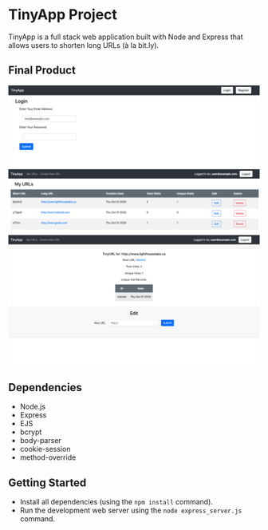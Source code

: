 # TinyApp Project

TinyApp is a full stack web application built with Node and Express that allows users to shorten long URLs (à la bit.ly).

## Final Product

![Screenshot of Login Page](https://github.com/amarkham1/tinyapp/blob/master/docs/login-page.png?raw=true)
![Screenshot of URLs Page](https://github.com/amarkham1/tinyapp/blob/master/docs/urls-page.png?raw=true)
![Screenshot of URL Details Page](https://github.com/amarkham1/tinyapp/blob/master/docs/urldetails-page.png?raw=true)

## Dependencies

- Node.js
- Express
- EJS
- bcrypt
- body-parser
- cookie-session
- method-override

## Getting Started

- Install all dependencies (using the `npm install` command).
- Run the development web server using the `node express_server.js` command.